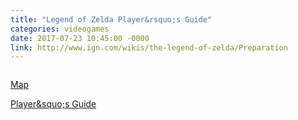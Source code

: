 ```yaml
---
title: "Legend of Zelda Player&rsquo;s Guide"
categories: videogames
date: 2017-07-23 10:45:00 -0000
link: http://www.ign.com/wikis/the-legend-of-zelda/Preparation
---
```

<figure><img src="http://tu9srvbirvvtmjikb3lzdgvylmlnbmltz3muy29t.g00.ign.com/g00/2_d3d3Lmlnbi5jb20%3D_/TU9SRVBIRVVTMjIkaHR0cDovL295c3Rlci5pZ25pbWdzLmNvbS9tZWRpYXdpa2kvYXBpcy5pZ24uY29tL3RoZS1sZWdlbmQtb2YtemVsZGEvOC84YS9aZWxkYU92ZXJ3b3JsZE1hcFExLnBuZz9pMTBjLm1hcmsuaW1hZ2UudHlwZQ%3D%3D_$/$/$/$/$/$/$" alt="" /></figure>

[Map](http://tu9srvbirvvtmjikb3lzdgvylmlnbmltz3muy29t.g00.ign.com/g00/2_d3d3Lmlnbi5jb20%3D_/TU9SRVBIRVVTMjIkaHR0cDovL295c3Rlci5pZ25pbWdzLmNvbS9tZWRpYXdpa2kvYXBpcy5pZ24uY29tL3RoZS1sZWdlbmQtb2YtemVsZGEvOC84YS9aZWxkYU92ZXJ3b3JsZE1hcFExLnBuZz9pMTBjLm1hcmsuaW1hZ2UudHlwZQ%3D%3D_$/$/$/$/$/$/$)

[Player&squo;s Guide](http://www.ign.com/wikis/the-legend-of-zelda/Preparation)